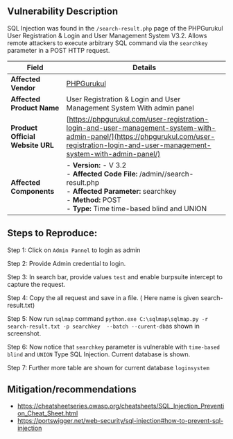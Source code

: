 ## Vulnerability Description

SQL Injection was found in the `/search-result.php` page of the PHPGurukul User Registration & Login and User Management System V3.2. Allows remote attackers to execute arbitrary SQL command  via the `searchkey` parameter in a POST HTTP request.


| **Field**                        | **Details**                                                                                                                                                                                |
|----------------------------------|--------------------------------------------------------------------------------------------------------------------------------------------------------------------------------------------|
| **Affected Vendor**              | [PHPGurukul](https://phpgurukul.com/)                                                                                                                                                      |
| **Affected Product Name**        | User Registration & Login and User Management System With admin panel                                                                                                                      |
| **Product Official Website URL** | [https://phpgurukul.com/user-registration-login-and-user-management-system-with-admin-panel/](https://phpgurukul.com/user-registration-login-and-user-management-system-with-admin-panel/) |
| **Affected Components**          | - **Version:** -  V 3.2 <br>- **Affected Code File:** /admin//search-result.php <br>- **Affected Parameter:** searchkey<br>- **Method:** POST <br> - **Type:**  Time time-based blind and UNION                                                       |


## Steps to Reproduce:


Step 1: Click on `Admin Pannel` to login as admin

Step 2: Provide Admin credential to login.

Step 3: In search bar, provide values `test` and enable burpsuite intercept to capture the request.

Step 4: Copy the all request and save in a file. ( Here name is given search-result.txt)

Step 5: Now run  `sqlmap` command `python.exe C:\sqlmap\sqlmap.py -r search-result.txt -p searchkey  --batch --curent-db`as shown in screenshot.

Step 6: Now notice that `searchkey` parameter is vulnerable with `time-based blind` and `UNION` Type SQL Injection. Current database is shown.

Step 7: Further more table are shown for current database `loginsystem`


## Mitigation/recommendations

- https://cheatsheetseries.owasp.org/cheatsheets/SQL_Injection_Prevention_Cheat_Sheet.html
- https://portswigger.net/web-security/sql-injection#how-to-prevent-sql-injection


